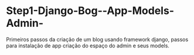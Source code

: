 # Step1-Django-Bog--App-Models-Admin-
 Primeiros passos da criação de um blog usando framework django, passos para instalação de app  criação do espaço do admin e seus models.
